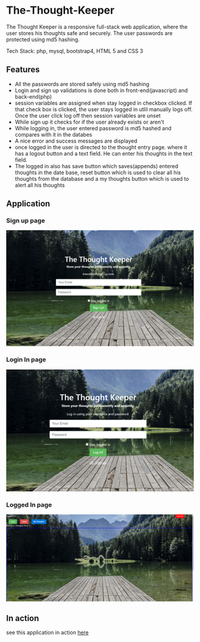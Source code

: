 # The-Thought-Keeper
The Thought Keeper is a responsive full-stack web application, where the user stores his thoughts safe and securely. The user passwords are protected using md5 hashing.

Tech Stack: php, mysql, bootstrap4, HTML 5 and CSS 3

<h2>Features</h2>

<ul>
  <li>All the passwords are stored safely using md5 hashing </li>
  
  <li>Login and sign up validations is done both in front-end(javascript) and back-end(php) </li>
  
  <li>session variables are assigned when stay logged in checkbox clicked. If that check box is clicked, the user stays logged in utlil manually logs off. Once the user click log off then session variables are unset </li>
  
  <li> While sign up it checks for if the user already exists or aren't </li>
  
  <li>While logging in, the user entered password is md5 hashed and compares with it in the databes </li>
  
  <li>A nice error and success messages are displayed </li>
  
  <li> once logged in the user is directed to the thought entry page. where it has a logout button and a text field. He can enter his thoughts in the text field. </li>
  
  <li>The logged in also has save button which saves(appends) entered thoughts in the date base, reset button which is used to clear all his thoughts from the database and a my thoughts button which is used to alert all his thoughts</li>
  
  </ul>
    
<h2> Application </h2>
    
 <h3> Sign up page </h3>

<img src = "mysql1.png" alt ="website-image">
    
 <h3>Login In page </h3>

<img src = "mysql3.png" alt ="website-image">
    
<h3>Logged In page </h3>   
<img src = "mysql2.png" alt ="website-image">

<h2>In action </h2>

<p> see this application in action <a href="http://jayasampathwebhosting-com.stackstaging.com/projects/thought-keeper/">here </a></p>
